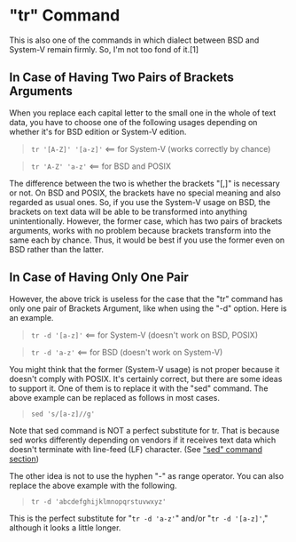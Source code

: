 # "tr" Command

This is also one of the commands in which dialect between BSD and System-V remain firmly. So, I'm not too fond of it.[1]

## In Case of Having Two Pairs of Brackets Arguments

When you replace each capital letter to the small one in the whole of text data, you have to choose one of the following usages depending on whether it's for BSD edition or System-V edition.

> `tr '[A-Z]' '[a-z]'`  <== for System-V (works correctly by chance)

> `tr 'A-Z' 'a-z'`      <== for BSD and POSIX

The difference between the two is whether the brackets "[,]" is necessary or not. On BSD and POSIX, the brackets have no special meaning and also regarded as usual ones. So, if you use the System-V usage on BSD, the brackets on text data will be able to be transformed into anything unintentionally.  However, the former case, which has two pairs of brackets arguments, works with no problem because brackets transform into the same each by chance. Thus, it would be best if you use the former even on BSD rather than the latter.

## In Case of Having Only One Pair

However, the above trick is useless for the case that the "tr" command has only one pair of Brackets Argument, like when using the "-d" option. Here is an example.

> `tr -d '[a-z]'`  <== for System-V (doesn't work on BSD, POSIX)

> `tr -d 'a-z'`    <== for BSD (doesn't work on System-V)

You might think that the former (System-V usage) is not proper because it doesn't comply with POSIX. It's certainly correct, but there are some ideas to support it. One of them is to replace it with the "sed" command. The above example can be replaced as follows in most cases.

> `sed 's/[a-z]//g'`

Note that sed command is NOT a perfect substitute for tr. That is because sed works differently depending on vendors if it receives text data which doesn't terminate with line-feed (LF) character. (See ["sed" command section](sed.md))

The other idea is not to use the hyphen "-" as range operator. You can also replace the above example with the following.

> `tr -d 'abcdefghijklmnopqrstuvwxyz'`

This is the perfect substitute for "`tr -d 'a-z'`" and/or "`tr -d '[a-z]'`," although it looks a little longer.
